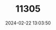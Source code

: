 ---
title: "11305"
category: "Lariscus insignis"
draft: false
date: 2024-02-22 13:03:50
languages:
  English: ["Three-striped Ground Squirrel"]
---